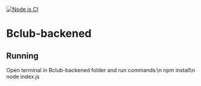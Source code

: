 [![Node.js CI](https://github.com/Mishrarishabh175/Bclub-backened/actions/workflows/node.js.yml/badge.svg?branch=main)](https://github.com/Mishrarishabh175/Bclub-backened/actions/workflows/node.js.yml)

# Bclub-backened

## Running
Open terminal in Bclub-backened folder and run commands:\n
npm install\n
node index.js

